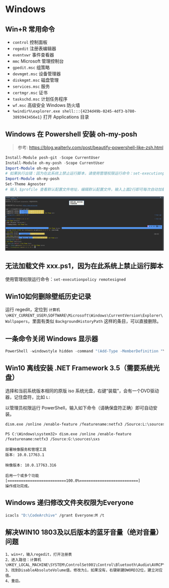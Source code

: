 # Windows 

## Win+R 常用命令

- `control` 控制面板
- `regedit` 注册表编辑器
- `eventvwr` 事件查看器
- `mmc` Microsoft 管理控制台
- `gpedit.msc` 组策略
- `devmgmt.msc` 设备管理器
- `diskmgmt.msc` 磁盘管理
- `services.msc` 服务
- `certmgr.msc` 证书
- `taskschd.msc` 计划任务程序
- `wf.msc` 高级安全 Windows 防火墙
- `%windir%\explorer.exe shell:::{4234d49b-0245-4df3-b780-3893943456e1}` 打开 Applications 目录

## Windows 在 Powershell 安装 oh-my-posh

>参考: https://blog.walterlv.com/post/beautify-powershell-like-zsh.html

```powershell
Install-Module posh-git -Scope CurrentUser
Install-Module oh-my-posh -Scope CurrentUser
Import-Module oh-my-posh
# 如果执行出错：因为在此系统上禁止运行脚本，请使用管理权限运行命令：set-executionpolicy remotesigned
Import-Module oh-my-posh
Set-Theme Agnoster
# 输入 $profile 查看默认配置文件地址，编辑默认配置文件，输入上面2行即可每次自动加载配置
```

![themes](./res/powershell-theme.png)

## 无法加载文件 xxx.ps1，因为在此系统上禁止运行脚本

使用管理权限运行命令：`set-executionpolicy remotesigned`

## Win10如何删除壁纸历史记录

运行 regedit，定位到 `计算机\HKEY_CURRENT_USER\SOFTWARE\Microsoft\Windows\CurrentVersion\Explorer\Wallpapers`，里面有类似 `BackgroundHistoryPath` 这样的条目，可以直接删除。

## 一条命令关闭 Windows 显示器

```powershell
PowerShell -windowstyle hidden -command "(Add-Type -MemberDefinition "\"[DllImport(\"\"user32.dll\"\")]`npublic static extern int SendMessage(int hWnd, int hMsg, int wParam, int lParam);"\" -Name \"Win32SendMessage\" -Namespace Win32Functions -PassThru)::SendMessage(0xffff, 0x0112, 0xF170, 2)"
```

## Win10 离线安装 .NET Framework 3.5（需要系统光盘）

选择和当前系统版本相同的原版 iso 系统光盘，右键“装载”，会有一个DVD驱动器，记住盘符，比如 `L:`

以管理员权限运行 PowerShell，输入如下命令（请确保盘符正确）即可自动安装。

```sh
dism.exe /online /enable-feature /featurename:netfx3 /Source:L:\sources\sxs
```

```
PS C:\Windows\system32> dism.exe /online /enable-feature /featurename:netfx3 /Source:G:\sources\sxs

部署映像服务和管理工具
版本: 10.0.17763.1

映像版本: 10.0.17763.316

启用一个或多个功能
[==========================100.0%==========================]
操作成功完成。
```

## Windows 递归修改文件夹权限为Everyone

```sh
icacls "D:\CodeArchive" /grant Everyone:M /t
```

## 解决WIN10 1803及以后版本的蓝牙音量（绝对音量）问题

```
1、win+r，输入regedit，打开注册表
2、进入路径：计算机\HKEY_LOCAL_MACHINE\SYSTEM\ControlSet001\Control\Bluetooth\Audio\AVRCP\CT
3、找到DisableAbsoluteVolume值，修改为1，如果没有，右键新建DWORD32位，建立对应值。
4、重启。
```
